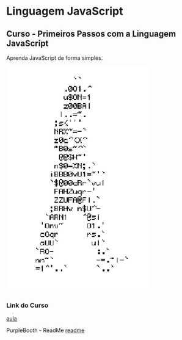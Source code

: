 # Linguagem JavaScript
## Curso - Primeiros Passos com a Linguagem JavaScript
Aprenda JavaScript de forma simples.


![HomemLetra](https://github.com/Rayssatsouza/te_javascript/blob/main/homem-letra.gif)

### Link do Curso
[aula](https://cursos.dankicode.com/)

PurpleBooth - ReadMe
[readme](https://gist.github.com/PurpleBooth/109311bb0361f32d87a2)
